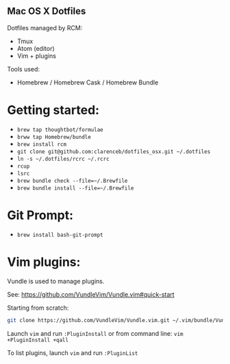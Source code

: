 Mac OS X Dotfiles
------------------

Dotfiles managed by RCM:

* Tmux
* Atom (editor)
* Vim + plugins

Tools used:

* Homebrew / Homebrew Cask / Homebrew Bundle

Getting started:
================

* `brew tap thoughtbot/formulae`
* `brww tap Homebrew/bundle`
* `brew install rcm`
* `git clone git@github.com:clarenceb/dotfiles_osx.git ~/.dotfiles`  
* `ln -s ~/.dotfiles/rcrc ~/.rcrc`
* `rcup`
* `lsrc`
* `brew bundle check --file=~/.Brewfile`
* `brew bundle install --file=~/.Brewfile`

Git Prompt:
===========

* `brew install bash-git-prompt`


Vim plugins:
============

Vundle is used to manage plugins.

See: https://github.com/VundleVim/Vundle.vim#quick-start

Starting from scratch:

```sh
git clone https://github.com/VundleVim/Vundle.vim.git ~/.vim/bundle/Vundle.vim
```

Launch `vim` and run `:PluginInstall`
or from command line: `vim +PluginInstall +qall`

To list plugins, launch `vim` and run `:PluginList`
